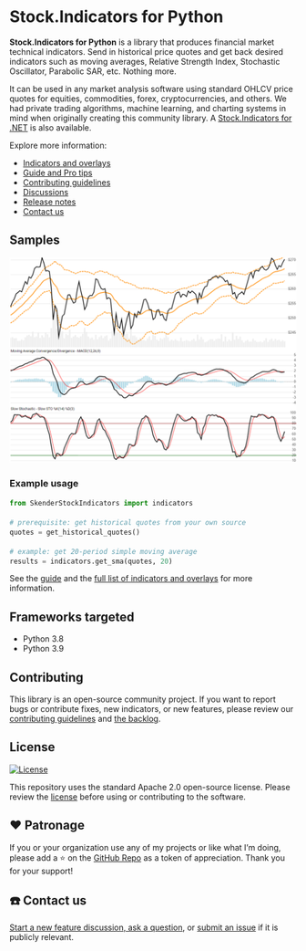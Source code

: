 # Stock.Indicators for Python

**Stock.Indicators for Python** is a library that produces financial market technical indicators.  Send in historical price quotes and get back desired indicators such as moving averages, Relative Strength Index, Stochastic Oscillator, Parabolic SAR, etc.  Nothing more.

It can be used in any market analysis software using standard OHLCV price quotes for equities, commodities, forex, cryptocurrencies, and others.  We had private trading algorithms, machine learning, and charting systems in mind when originally creating this community library.  A [Stock.Indicators for .NET](https://daveskender.github.io/Stock.Indicators) is also available.

Explore more information:

- [Indicators and overlays](docs/INDICATORS.md)
- [Guide and Pro tips](docs/GUIDE.md)
- [Contributing guidelines](docs/CONTRIBUTING.md)
- [Discussions](https://github.com/DaveSkender/Stock.Indicators.Python/discussions)
- [Release notes](https://github.com/DaveSkender/Stock.Indicators.Python/releases)
- [Contact us](#contact-us)

## Samples

![image](https://raw.githubusercontent.com/DaveSkender/Stock.Indicators/main/docs/examples.png)

### Example usage

```python
from SkenderStockIndicators import indicators

# prerequisite: get historical quotes from your own source
quotes = get_historical_quotes()

# example: get 20-period simple moving average
results = indicators.get_sma(quotes, 20)
```

See the [guide](docs/GUIDE.md) and the [full list of indicators and overlays](docs/INDICATORS.md) for more information.

## Frameworks targeted

- Python 3.8
- Python 3.9

## Contributing

This library is an open-source community project.  If you want to report bugs or contribute fixes, new indicators, or new features, please review our [contributing guidelines](docs/CONTRIBUTING.md#content) and [the backlog](https://github.com/DaveSkender/Stock.Indicators.Python/projects/1).

## License

[![License](https://img.shields.io/badge/License-Apache%202.0-blue.svg)](https://opensource.org/licenses/Apache-2.0)

This repository uses the standard Apache 2.0 open-source license.  Please review the [license](https://opensource.org/licenses/Apache-2.0) before using or contributing to the software.

## :heart: Patronage

If you or your organization use any of my projects or like what I’m doing, please add a :star: on the [GitHub Repo](https://github.com/DaveSkender/Stock.Indicators.Python) as a token of appreciation.
Thank you for your support!

## :phone: Contact us

[Start a new feature discussion, ask a question](https://github.com/DaveSkender/Stock.Indicators.Python/discussions), or [submit an issue](https://github.com/DaveSkender/Stock.Indicators.Python/issues) if it is publicly relevant.
